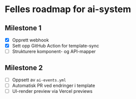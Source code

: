 # Felles roadmap for ai-system

## Milestone 1
- [x] Opprett webhook
- [x] Sett opp GitHub Action for template-sync
- [ ] Strukturere komponent- og API-mapper

## Milestone 2
- [ ] Oppsett av `ai-events.yml`
- [ ] Automatisk PR ved endringer i template
- [ ] UI-render preview via Vercel previews

